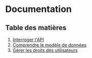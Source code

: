 # Documentation

## Table des matières
1. [Interroger l'API](apiInterrogation.md)
2. [Comprendre le modèle de données](dataModel.md)
3. [Gérer les droits des utilisateurs](gestionDesDroits.md) 